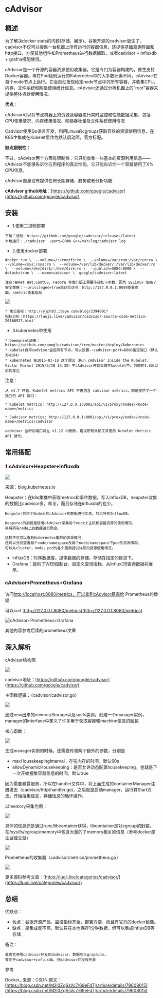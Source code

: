 # cAdvisor

## 概述 <a id="gai-shu"></a>

为了解决docker stats的问题\(存储、展示\)，谷歌开源的cadvisor诞生了，cadvisor不仅可以搜集一台机器上所有运行的容器信息，还提供基础查询界面和http接口，方便其他组件如Prometheus进行数据抓取，或者cadvisor + influxdb + grafna搭配使用。

cAdvisor是一个开源的容器资源使用收集器。它是专门为容器构建的，原生支持Docker容器。与在Pod级别运行的Kubernetes中的大多数元素不同，cAdvisor在每个node节点上运行。它会自动发现给定node节点中的所有容器，并收集CPU，内存，文件系统和网络使用统计信息。cAdvisor还通过分析机器上的“root”容器来提供整体机器使用情况。

**优点**：

cAdvisor可以对节点机器上的资源及容器进行实时监控和性能数据采集，包括CPU使用情况、内存使用情况、网络吞吐量及文件系统使用情况

Cadvisor使用Go语言开发，利用Linux的cgroups获取容器的资源使用信息，在K8S中集成在Kubelet里作为默认启动项，官方标配。

**缺点限制性：**

不过，cAdvisor两个方面有限制性：它只能收集一些基本的资源利用信息——cAdvisor不能够告诉你应用程序的真实性能，它只能告诉你一个容器使用了X% CPU信息。

cAdvisor自身没有提供任何长期存储、趋势或者分析功能

**cAdvisor github地址**：[https://github.com/google/cadvisor](https://github.com/google/cadvisor)

## 安装 <a id="an-zhuang"></a>

* 1.使用二进制部署

```text
下载二进制：https://github.com/google/cadvisor/releases/latest
本地运行：./cadvisor  -port=8080 &>>/var/log/cadvisor.log
```

* 2.使用docker部署

```text
docker run \  --volume=/:/rootfs:ro \  --volume=/var/run:/var/run:rw \  --volume=/sys:/sys:ro \  --volume=/var/lib/docker/:/var/lib/docker:ro \  --volume=/dev/disk/:/dev/disk:ro \  --publish=8080:8080 \  --detach=true \  --name=cadvisor \  google/cadvisor:latest
```

```text
注意:​在Ret Hat,CentOS, Fedora 等发行版上需要传递如下参数，因为 SELinux 加强了安全策略：​--privileged=true​启动后访问：http://127.0.0.1:8080查看页面，/metric查看指标
```

![](http://www.xuyasong.com/wp-content/uploads/2019/01/205af1a97722816da7b542ac8f8e1b66.png)

```text
* 常见指标：http://yjph83.iteye.com/blog/2394091* 
指标分析：https://luoji.live/cadvisor/cadvisor-source-code-metrics-20160927.html`
```

* 3.kubernetes中使用

```text
* Daemonset部署： https://github.com/google/cadvisor/tree/master/deploy/kubernetes
* kubelet自带cadvisor监控所有节点，可以设置--cadvisor-port=8080指定端口（默认为4194）
* kubernetes 在2015-03-10 这个提交（Run cAdvisor inside the Kubelet. Victor Marmol 2015/3/10 13:39）中cAdvisor开始集成在kubelet中，目前的1.6及以后均存在
```

注意：

```text
从 v1.7 开始，Kubelet metrics API 不再包含 cadvisor metrics，而是提供了一个独立的 API 接口：
​
* Kubelet metrics: http://127.0.0.1:8001/api/v1/proxy/nodes/<node-name>/metrics
​
* Cadvisor metrics: http://127.0.0.1:8001/api/v1/proxy/nodes/<node-name>/metrics/cadvisor
​
cadvisor 监听的端口将在 v1.12 中删除，建议所有外部工具使用 Kubelet Metrics API 替代。
```

## 常用搭配 <a id="chang-yong-da-pei"></a>

### 1.cAdvisor+Heapster+influxdb <a id="1-cadvisor-heapster-influxdb"></a>

![](http://www.xuyasong.com/wp-content/uploads/2019/01/bee50787d0de5749a4f11395da1aa327.png)

来源：blog.kubernetes.io

Heapster：在k8s集群中获取metrics和事件数据，写入InfluxDB，heapster收集的数据比cadvisor多，却全，而且存储在influxdb的也少。

```text
Heapster将每个Node上的cAdvisor的数据进行汇总，然后导到InfluxDB。
​
Heapster的前提是使用cAdvisor采集每个node上主机和容器资源的使用情况，
再将所有node上的数据进行聚合。
​
这样不仅可以看到Kubernetes集群的资源情况，
还可以分别查看每个node/namespace及每个node/namespace下pod的资源情况。
可以从cluster，node，pod的各个层面提供详细的资源使用情况。
```

* InfluxDB：时序数据库，提供数据的存储，存储在指定的目录下。
* Grafana：提供了WEB控制台，自定义查询指标，从InfluxDB查询数据并展示。

### **cAdvisor+Prometheus+Grafana** <a id="cadvisor-prometheus-grafana"></a>

访问[http://localhost:8080/metrics，可以拿到cAdvisor暴露给](http://localhost:8080/metrics，可以拿到cAdvisor暴露给) Prometheus的数据

可以curl [http://127.0.0.1:8080/metrics](http://127.0.0.1:8080/metrics)

![cAdvisor+Prometheus+Grafana](http://www.xuyasong.com/wp-content/uploads/2019/01/d38e7f63f9a647ce217bbb9bdc77db0a.png)

其他内容参考后续的prometheus文章

## 深入解析 <a id="shen-ru-jie-xi"></a>

cAdvisor结构图

![](http://www.xuyasong.com/wp-content/uploads/2019/01/5a577e4d0a5da14b7b634b5c62264f72.png)

cadvisor地址：[https://github.com/google/cadvisor](https://github.com/google/cadvisor)​

主函数逻辑：（cadvisor/cadvisor.go）

![](http://www.xuyasong.com/wp-content/uploads/2019/01/e697002b4a7a1cc8d8520e3c3f7cc1fb.png)

通过new出来的memoryStorage以及sysfs实例，创建一个manager实例，manager的interface中定义了许多用于获取容器和machine信息的函数

核心函数：

![](http://www.xuyasong.com/wp-content/uploads/2019/01/9c27a63d31346f4e6dc592e71977d568.png)

生成manager实例的时候，还需要传递两个额外的参数，分别是

* maxHousekeepingInterval：存在内存的时间，默认60s
* allowDynamicHousekeeping：是否允许动态配置housekeeping，也就是下一次开始搜集容器信息的时间，默认true

因为需要暴露服务，所以在handler文件中，将上面生成的containerManager注册进去（cadvisor/http/handler.go\)，之后就是启动manager，运行其Start方法，开始搜集信息，存储信息的循环操作。

以memory采集为例：

![](http://www.xuyasong.com/wp-content/uploads/2019/01/197e5adaba371a4000ef9fd087dbf987.png)

具体的信息还是通过runc/libcontainer获得，libcontainer是对cgroup的封装。在/sys/fs/cgroup/memory中包含大量的了memory相关的信息（参考docker原生监控文章）

![](http://www.xuyasong.com/wp-content/uploads/2019/01/8d1b0d821546002af20648d131858457.png)

Prometheus的收集器（cadvisor/metrics/prometheus.go）

![](http://www.xuyasong.com/wp-content/uploads/2019/01/10f40e80b299ff5df8a99acca63c2644.png)

更多源码参考文章：[https://luoji.live/categories/cadvisor/](https://luoji.live/categories/cadvisor/)​

## 总结 <a id="zong-jie"></a>

优缺点：

* 优点：谷歌开源产品，监控指标齐全，部署方便，而且有官方的docker镜像。
* 缺点：是集成度不高，默认只在本地保存1分钟数据，但可以集成InfluxDB等存储

备注：

```text
爱奇艺参照cadvisor开发的dadvisor，数据写入graphite，
等同于cadvisor+influxdb，但dadvisor并没有开源
```

参考

Docker\_ 来源：CSDN 原文：[https://blog.csdn.net/M2l0ZgSsVc7r69eFdTj/article/details/79608015](https://blog.csdn.net/M2l0ZgSsVc7r69eFdTj/article/details/79608015)

